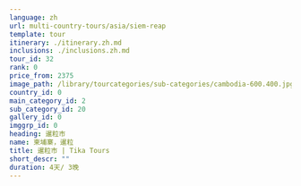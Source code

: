 ```yaml
---
language: zh
url: multi-country-tours/asia/siem-reap
template: tour
itinerary: ./itinerary.zh.md
inclusions: ./inclusions.zh.md
tour_id: 32
rank: 0
price_from: 2375
image_path: /library/tourcategories/sub-categories/cambodia-600.400.jpg
country_id: 0
main_category_id: 2
sub_category_id: 20
gallery_id: 0
imggrp_id: 0
heading: 暹粒市
name: 柬埔寨，暹粒
title: 暹粒市 | Tika Tours
short_descr: ""
duration: 4天/ 3晚
---
```

